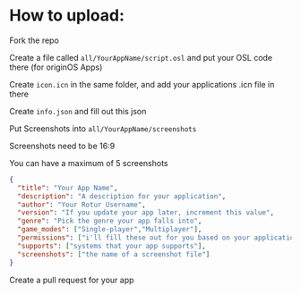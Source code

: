 # How to upload:


Fork the repo

Create a file called `all/YourAppName/script.osl` and put your OSL code there (for originOS Apps)

Create `icon.icn` in the same folder, and add your applications .icn file in there

Create `info.json` and fill out this json

Put Screenshots into `all/YourAppName/screenshots`

Screenshots need to be 16:9

You can have a maximum of 5 screenshots

```json
{
  "title": "Your App Name",
  "description": "A description for your application",
  "author": "Your Rotur Username",
  "version": "If you update your app later, increment this value",
  "genre": "Pick the genre your app falls into",
  "game_modes": ["Single-player","Multiplayer"],
  "permissions": ["i'll fill these out for you based on your application code"],
  "supports": ["systems that your app supports"],
  "screenshots": ["the name of a screenshot file"]
}
```

Create a pull request for your app
